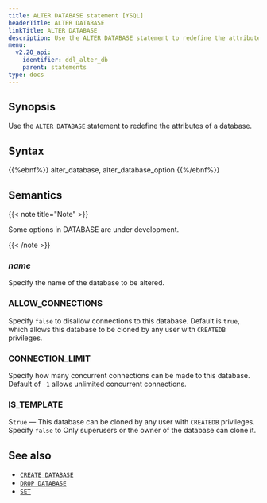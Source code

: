 ```yaml
---
title: ALTER DATABASE statement [YSQL]
headerTitle: ALTER DATABASE
linkTitle: ALTER DATABASE
description: Use the ALTER DATABASE statement to redefine the attributes of a database.
menu:
  v2.20_api:
    identifier: ddl_alter_db
    parent: statements
type: docs
---
```


## Synopsis

Use the `ALTER DATABASE` statement to redefine the attributes of a database.

## Syntax

{{%ebnf%}}
  alter_database,
  alter_database_option
{{%/ebnf%}}

## Semantics

{{< note title="Note" >}}

Some options in DATABASE are under development.

{{< /note >}}

### *name*

Specify the name of the database to be altered.

### ALLOW_CONNECTIONS

Specify `false` to disallow connections to this database. Default is `true`, which allows this database to be cloned by any user with `CREATEDB` privileges.

### CONNECTION_LIMIT

Specify how many concurrent connections can be made to this database. Default of `-1` allows unlimited concurrent connections.

### IS_TEMPLATE

S`true` — This database can be cloned by any user with `CREATEDB` privileges.
Specify `false` to Only superusers or the owner of the database can clone it.

## See also

- [`CREATE DATABASE`](../ddl_create_database)
- [`DROP DATABASE`](../ddl_drop_database)
- [`SET`](../cmd_set)
